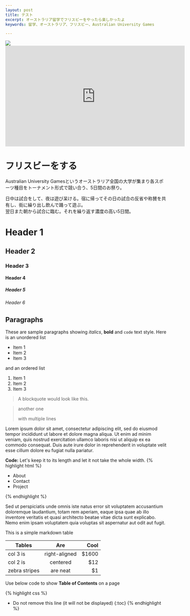 ```yaml
---
layout: post
title: テスト
excerpt: オーストラリア留学でフリスビーをやったら楽しかったよ
keywords: 留学、オーストラリア、フリスビー、Australian University Games

---
```


<img src="/dist/images/1canmore.JPG">

<!-- ![sample post]({{site.baseurl}}/dist/images/image-2.png){: .img-rounded} -->
<iframe width="560" height="315" src="https://www.youtube.com/embed/pJJnzNGUzfM" frameborder="0" allow="autoplay; encrypted-media" allowfullscreen></iframe>


<h1>フリスビーをする</h1>
<p>Australian University Gamesというオーストラリア全国の大学が集まり各スポーツ種目をトーナメント形式で競い合う、5日間のお祭り。</p>
<p>日中は試合をして、夜は遊び呆ける。宿に帰ってその日の試合の反省や称賛を共有し、街に繰り出し飲んで踊って遊ぶ。<br>翌日また朝から試合に臨む。それを繰り返す濃度の高い5日間。</p>

# Header 1

## Header 2

### Header 3

#### Header 4

##### Header 5

###### Header 6



## Paragraphs

These are sample paragraphs showing *italics*, **bold** and ``code`` text style. Here is an unordered  list

* Item 1
* Item 2
* Item 3

and an ordered list

1. Item 1
2. Item 2
3. Item 3

>A blockquote would look like this.

> another one
>
> with multiple lines




Lorem ipsum dolor sit amet, consectetur adipiscing elit, sed do eiusmod tempor incididunt ut labore et dolore magna aliqua. Ut enim ad minim veniam, quis nostrud exercitation ullamco laboris nisi ut aliquip ex ea commodo consequat. Duis aute irure dolor in reprehenderit in voluptate velit esse cillum dolore eu fugiat nulla pariatur.

**Code:** Let's keep it to its length and let it not take the whole width.
{% highlight html %}

<div class="nav">
    <ul>
        <li>About</li>
        <li>Contact</li>
        <li>Project</li>
    </ul>
</div>


{% endhighlight %}

Sed ut perspiciatis unde omnis iste natus error sit voluptatem accusantium doloremque laudantium, totam rem aperiam, eaque ipsa quae ab illo inventore veritatis et quasi architecto beatae vitae dicta sunt explicabo. Nemo enim ipsam voluptatem quia voluptas sit aspernatur aut odit aut fugit.

This is a simple markdown table

| Tables        | Are           | Cool  |
| ------------- |:-------------:| -----:|
| col 3 is      | right-aligned | $1600 |
| col 2 is      | centered      |   $12 |
| zebra stripes | are neat      |    $1 |



Use below code to show **Table of Contents** on a page

{% highlight css %}
* Do not remove this line (it will not be displayed)
{:toc}
{% endhighlight %}
